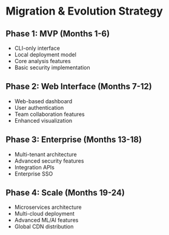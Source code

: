 # Migration & Evolution Strategy

## Phase 1: MVP (Months 1-6)

-   CLI-only interface
-   Local deployment model
-   Core analysis features
-   Basic security implementation

## Phase 2: Web Interface (Months 7-12)

-   Web-based dashboard
-   User authentication
-   Team collaboration features
-   Enhanced visualization

## Phase 3: Enterprise (Months 13-18)

-   Multi-tenant architecture
-   Advanced security features
-   Integration APIs
-   Enterprise SSO

## Phase 4: Scale (Months 19-24)

-   Microservices architecture
-   Multi-cloud deployment
-   Advanced ML/AI features
-   Global CDN distribution

